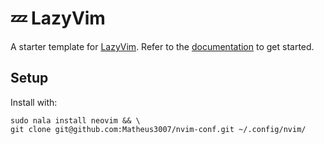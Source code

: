 # 💤 LazyVim

A starter template for [LazyVim](https://github.com/LazyVim/LazyVim).
Refer to the [documentation](https://lazyvim.github.io/installation) to get started.

## Setup
Install with:
```
sudo nala install neovim && \
git clone git@github.com:Matheus3007/nvim-conf.git ~/.config/nvim/
```
